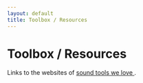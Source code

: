 ```yaml
---
layout: default
title: Toolbox / Resources
---
```


# Toolbox / Resources

Links to the websites of [sound tools we love ](https://a421loop.github.io/sound-resources-page/).
